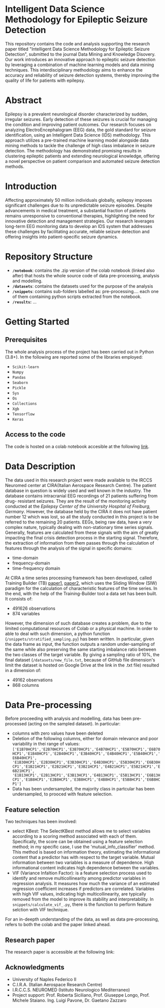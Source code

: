 # Intelligent Data Science Methodology for Epileptic Seizure Detection

This repository contains the code and analysis supporting the research paper titled "Intelligent Data Science Methodology for Epileptic Seizure Detection", submitted to the journal Data Mining and Knowledge Disovery. Our work introduces an innovative approach to epileptic seizure detection by leveraging a combination of machine learning models and data mining techniques. This interdisciplinary methodology aims to enhance the accuracy and reliability of seizure detection systems, thereby improving the quality of life for patients with epilepsy.

# Abstract 
Epilepsy is a prevalent neurological disorder characterized by sudden, irregular seizures. Early detection of these seizures is crucial for managing the condition and improving patient outcomes. Our research focuses on analyzing ElectroEncephalogram (EEG) data, the gold standard for seizure identification, using an Intelligent Data Science (IDS) methodology. This approach utilizes a pre-trained machine learning model alongside data mining methods to tackle the challenge of high class imbalance in seizure detection. The methodology has demonstrated promising results in clustering epileptic patients and extending neurological knowledge, offering a novel perspective on patient comparison and automated seizure detection methods.

# Introduction 

Affecting approximately 50 million individuals globally, epilepsy imposes significant challenges due to its unpredictable seizure episodes. Despite advancements in medical treatment, a substantial fraction of patients remains unresponsive to conventional therapies, highlighting the need for innovative detection and management strategies. Our research leverages long-term EEG monitoring data to develop an IDS system that addresses these challenges by facilitating accurate, reliable seizure detection and offering insights into patient-specific seizure dynamics.

# Repository Structure 
- **`/notebook`**: contains the .zip version of the colab notebook (linked also after) that hosts the whole source code of data pre-processing, analysis and modelling. 
- **`/datasets`**: contains the datasets used for the purpose of the analysis
- **`/snippets`**: contains sub-folders labelled as: pre-processing.... each one of them containing python scripts extracted from the notebook.
- **`/results`:** ...

# Getting Started

## Prerequisites 

The whole analysis process of the project has been carried out in Python (3.8+). In the following are reported some of the libraries employed: 
- `Scikit-learn`
- `Numpy`
- `Pandas`
- `Seaborn`
- `Pickle`
- `Sys`
- `Os`
- `Collections`
- `Xgb`
- `Tensorflow`
- `Keras`
## Access to the code
The code is hosted on a colab notebook accesible at the following [link](https://colab.research.google.com/drive/1oEfeDklnTxF9ZrC_MZmXZQo1ZEbIje-E?usp=sharing).

# Data Description
The data used in this research project were made available to the IRCCS Neuromed center at CIRA(Italian Aerospace Research Centre). The patient database in question is widely used and well known in the industry. The database contains intracranial EEG recordings of 21 patients suffering from drug- resistant seizures. They are the result of the monitoring activity conducted at the *Epilepsy Center of the University Hospital of Freiburg, Germany*.
However, the database held by the CIRA it does not have patient number 12 which was lost, so all the study conducted in this project is to be referred to the remaining 20 patients.
EEGs, being raw data, have a very complex nature, typically dealing with non-stationary time series signals. Generally, features are calculated from these signals with the aim of greatly impacting the final crisis detection process in the starting signal. Therefore,  the extraction of information from them passes through the calculation of features through the analysis of the signal in specific domains:
- time-domain
- frequency-domain
- time-frequency domain

At CIRA a time series processing framework has been developed, called Training Builder (TB) [paper1](https://www.researchgate.net/publication/332037382_A_Feature_Extraction_Framework_for_Time_Series_Analysis_An_Application_for_EEG_Signal_Processing_for_Epileptic_Seizures_Detection), [paper2](https://www.researchgate.net/publication/335910183_From_Electroencephalogram_to_Epileptic_Seizures_Detection_by_Using_Artificial_Neural_Networks), which uses the Sliding Window (SlW) paradigm for the calculation of characteristic features of the time series.
In the end, with the help of the Training-Builder tool a data set has been built. 
It consists of: 
- 491626 observations
- 874 variables

However, the dimension of such database creates a problem, due to the limited computational resources of Colab or a physical machine. In order to able to deal with such dimension, a python function (`/snippets/stratified_sampling.py`) has been written. In particular, given the data frame as input, the function outputs a random under-sampling of the same while also preserving the same starting imbalance ratio between the two classes of the target variable. 
By giving a sampling ratio of 10%, the final dataset (`/datasets/new_file.txt`, because of GitHub file dimension's limit the dataset is hosted on Google Drive at the link in the .txt file) resulted in a dimension of:
- 49162 observations
- 868 columns

# Data Pre-processing

Before proceeding with analysis and modelling, data has been pre-processed (acting on the sampled dataset). In particular:

- columns with zero values have been deleted
- Deletion of the following columns, either for domain relevance and poor variability in thei range of values: `['E1B70HCP1','E2B70HCP1','E3B70HCP1','E4B70HCP1','E5B70HCP1','E6B70HCP1','E1B40HCP1','E2B40HCP1','E3B40HCP1','E4B40HCP1','E5B40HCP1','E6B40HCP1',
'E1B30HCP1','E2B30HCP1','E3B30HCP1','E4B30HCP1','E5B30HCP1','E6B30HCP1','E1B21HCP1','E2B21HCP1','E3B21HCP1','E4B21HCP1','E5B21HCP1','E6B21HCP1',
'E1B13HCP1','E2B13HCP1','E3B13HCP1','E4B13HCP1','E5B13HCP1','E6B13HCP1','E1B8HCP1','E2B8HCP1','E3B8HCP1','E4B8HCP1','E5B8HCP1','E6B8HCP1']`
- Data has been undersampled, the majority class in partcular has been undersampled, to prooced with feature selection.

## Feature selection 

Two techniques has been involved:
- select KBest: The SelectKBest method allows me to select variables according to a scoring method associated with each of them. Specifically, the score can be obtained using a feature selection method; in my specific case, I use the 'mutual_info_classifier' method. This method is based on information theory, estimating the informational content that a predictor has with respect to the target variable. Mutual information between two variables is a measure of dependence. High informational content indicates high dependence between the variables.
- VIF (Variance Infaltion Factor): is a feature selection process used to identify and remove multicollinearity among predictor variables in regression analysis. It measures how much the variance of an estimated regression coefficient increases if predictors are correlated. Variables with high VIF values, indicating high multicollinearity, are typically removed from the model to improve its stability and interpretability. In `snippets/calculate_vif_.py`, there is the function to perform feature selction with VIF technique.

For an in-deepth understanding of the data, as well as data pre-processing, refers to both the colab and the paper linked ahead. 
## Research paper
The research paper is accessible at the following link: 
## Acknowledgments 

- University of Naples Federico II
- C.I.R.A. (Italian Aerospace Research Centre) 
- I.R.C.C.S. NEUROMED (Istituto Neurologico Mediterraneo)
- Project support: Prof. Roberta Siciliano, Prof. Giuseppe Longo, Prof. Michele Staiano. Ing. Luigi Pavone, Dr. Gaetano Zazzaro
